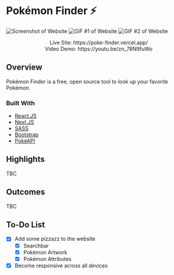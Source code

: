 # Pokémon Finder ⚡

![Screenshot of Website](https://i.imgur.com/BRBbHEw.png)
![GIF #1 of Website](https://media.giphy.com/media/SClqTWjBObZR70hsqs/giphy.gif)
![GIF #2 of Website](https://media.giphy.com/media/JF8ASDrmEOcHpCAmpO/giphy.gif)

<p align="center">
Live Site: https://poke-finder.vercel.app/
<br/>
Video Demo: https://youtu.be/zn_78N9fuWo

## Overview

Pokémon Finder is a free, open source tool to look up your favorite Pokémon.

### Built With

- [React.JS](https://reactjs.org/)
- [Next.JS](https://nextjs.org/)
- [SASS](https://sass-lang.com/)
- [Bootstrap](https://getbootstrap.com/)
- [PokéAPI](https://pokeapi.co/)

## Highlights

TBC

## Outcomes

TBC

## To-Do List

- [x] Add some pizzazz to the website
  - [x] Searchbar
  - [x] Pokémon Artwork
  - [x] Pokémon Attributes
- [x] Become responsive across all devices
